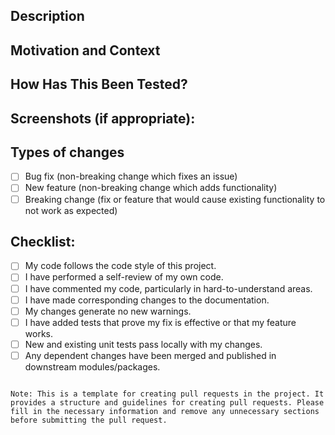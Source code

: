 ## Description
<!--- Describe your changes in detail -->

## Motivation and Context
<!--- Why is this change required? What problem does it solve? -->

## How Has This Been Tested?
<!--- Please describe how you tested your changes. -->

## Screenshots (if appropriate):
<!--- If applicable, add screenshots to help explain your changes. -->

## Types of changes
<!--- What types of changes does your code introduce? Put an `x` in all the boxes that apply: -->
- [ ] Bug fix (non-breaking change which fixes an issue)
- [ ] New feature (non-breaking change which adds functionality)
- [ ] Breaking change (fix or feature that would cause existing functionality to not work as expected)

## Checklist:
<!--- Go over all the following points, and put an `x` in all the boxes that apply. -->
- [ ] My code follows the code style of this project.
- [ ] I have performed a self-review of my own code.
- [ ] I have commented my code, particularly in hard-to-understand areas.
- [ ] I have made corresponding changes to the documentation.
- [ ] My changes generate no new warnings.
- [ ] I have added tests that prove my fix is effective or that my feature works.
- [ ] New and existing unit tests pass locally with my changes.
- [ ] Any dependent changes have been merged and published in downstream modules/packages.

<!--- Provide any additional information or context about the pull request here. -->
```

Note: This is a template for creating pull requests in the project. It provides a structure and guidelines for creating pull requests. Please fill in the necessary information and remove any unnecessary sections before submitting the pull request.